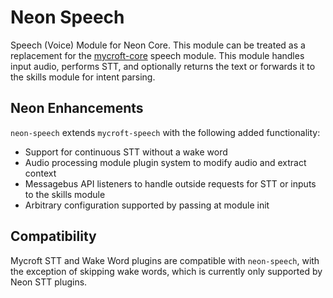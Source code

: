 # Neon Speech
Speech (Voice) Module for Neon Core. This module can be treated as a replacement for the
[mycroft-core](https://github.com/MycroftAI/mycroft-core) speech module. This module handles input audio, performs STT, 
and optionally returns the text or forwards it to the skills module for intent parsing.

## Neon Enhancements
`neon-speech` extends `mycroft-speech` with the following added functionality:
* Support for continuous STT without a wake word
* Audio processing module plugin system to modify audio and extract context
* Messagebus API listeners to handle outside requests for STT or inputs to the skills module
* Arbitrary configuration supported by passing at module init


## Compatibility
Mycroft STT and Wake Word plugins are compatible with `neon-speech`, with the exception of skipping wake words,
which is currently only supported by Neon STT plugins.
